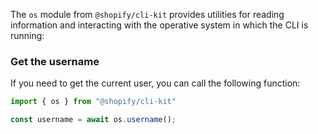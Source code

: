 The `os` module from `@shopify/cli-kit` provides utilities for reading information and interacting with the operative system in which the CLI is running:

### Get the username

If you need to get the current user, you can call the following function:

```ts
import { os } from "@shopify/cli-kit"

const username = await os.username();
```
